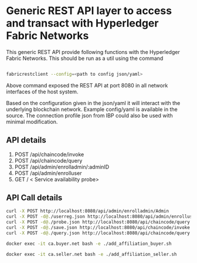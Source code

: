 # Generic REST API layer to access and transact with Hyperledger Fabric Networks

This generic REST API provide following functions with the  Hyperledger Fabric Networks. This should be run as a util using the command

```sh

fabricrestclient --config=<path to config json/yaml>

```
Above command exposed the REST API at port 8080 in all network interfaces of the host system.

Based on the configuration given in the json/yaml it will interact with the underlying blockchain network. Example config/yaml is available in the source. The connection profile json from IBP could also be used with minimal modification. 

## API details 
1. POST /api/chaincode/invoke
2. POST /api/chaincode/query
3. POST /api/admin/enrolladmin/:adminID
4. POST /api/admin/enrolluser
5. GET / < Service availability probe>

## API Call details
```sh
curl -X POST http://localhost:8080/api/admin/enrolladmin/Admin
curl -X POST -d@./userreg.json http://localhost:8080/api/admin/enrolluser
curl -X POST -d@./probe.json http://localhost:8080/api/chaincode/query
curl -X POST -d@./save.json http://localhost:8080/api/chaincode/invoke
curl -X POST -d@./query.json http://localhost:8080/api/chaincode/query
```



```sh
docker exec -it ca.buyer.net bash -e ./add_affiliation_buyer.sh
```

```sh
docker exec -it ca.seller.net bash -e ./add_affiliation_seller.sh
```

